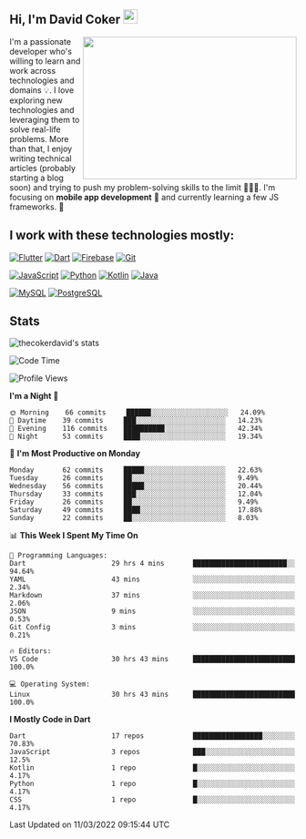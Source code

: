 ## Hi, I'm David Coker <img src="https://raw.githubusercontent.com/thecokerdavid/thecokerdavid/main/gifs/wave.gif" width="25px">
<img align="right" height="250" width="375" alt="" src="https://raw.githubusercontent.com/thecokerdavid/thecokerdavid/main/gifs/reminisce.gif" width="25px">

<p>I'm a passionate developer who's willing to learn and work across technologies and domains 💡. I love exploring new technologies and leveraging them to solve real-life problems. More than that, I enjoy writing technical articles (probably starting a blog soon) and trying to push my problem-solving skills to the limit  👨🏻‍💻. I'm focusing on <strong>mobile app development</strong> 📱 and currently learning a few JS frameworks. 🤪</p>

## I work with these technologies mostly:

[![Flutter](https://img.shields.io/badge/-Flutter-blue?style=for-the-badge&logo=flutter&logoColor=ffffff)](https://www.flutter.dev/)
[![Dart](https://img.shields.io/badge/-Dart-ffffff?style=for-the-badge&logo=dart&logoColor=blue)](https://www.dart.dev/)
[![Firebase](https://img.shields.io/badge/-Firebase-%23FBB741?style=for-the-badge&logo=firebase&logoColor=FBB741&labelColor=%23ffffff&color=%23FBB741)](https://www.firebase.google.com/)
[![Git](https://img.shields.io/badge/-Git-EB5C38?style=for-the-badge&logo=git&logoColor=%23ffffff)](https://git-scm.com/)

[![JavaScript](https://img.shields.io/badge/-JavaScript-F7DF1E?style=for-the-badge&logo=javascript&logoColor=000000&labelColor=F7DF1E&color=F7DF1E)](https://www.javascript.com/)
[![Python](https://img.shields.io/badge/-Python-yellow?style=for-the-badge&logo=python&logoColor=yellow&labelColor=blue&color=blue)](https://www.python.org/)
[![Kotlin](https://img.shields.io/badge/-Kotlin-7F52FF?style=for-the-badge&logo=Kotlin&logoColor=ffffff)](https://www.kotlinlang.com/)
[![Java](https://img.shields.io/badge/-Java-007396?style=for-the-badge&logo=Java&logoColor=ffffff)](https://www.java.com/)

[![MySQL](https://img.shields.io/badge/-MySQL-4479A1?style=for-the-badge&logo=MySQL&logoColor=ffffff)](https://www.mysql.com/)
[![PostgreSQL](https://img.shields.io/badge/-PostgreSQL-808080?style=for-the-badge&logo=PostgreSQL&logoColor=ffffff)](https://www.postgresql.org/)

## Stats

<p><img src="https://github-readme-stats.vercel.app/api?username=thecokerdavid&show_icons=true&hide_border=true&border_radius=10&theme=onedark" alt="thecokerdavid's stats" /></p>

<!--START_SECTION:waka-->
![Code Time](http://img.shields.io/badge/Code%20Time-130%20hrs%2058%20mins-blue)

![Profile Views](http://img.shields.io/badge/Profile%20Views-7-blue)

**I'm a Night 🦉** 

```text
🌞 Morning    66 commits     ██████░░░░░░░░░░░░░░░░░░░   24.09% 
🌆 Daytime    39 commits     ███░░░░░░░░░░░░░░░░░░░░░░   14.23% 
🌃 Evening    116 commits    ██████████░░░░░░░░░░░░░░░   42.34% 
🌙 Night      53 commits     ████░░░░░░░░░░░░░░░░░░░░░   19.34%

```
📅 **I'm Most Productive on Monday** 

```text
Monday       62 commits     █████░░░░░░░░░░░░░░░░░░░░   22.63% 
Tuesday      26 commits     ██░░░░░░░░░░░░░░░░░░░░░░░   9.49% 
Wednesday    56 commits     █████░░░░░░░░░░░░░░░░░░░░   20.44% 
Thursday     33 commits     ███░░░░░░░░░░░░░░░░░░░░░░   12.04% 
Friday       26 commits     ██░░░░░░░░░░░░░░░░░░░░░░░   9.49% 
Saturday     49 commits     ████░░░░░░░░░░░░░░░░░░░░░   17.88% 
Sunday       22 commits     ██░░░░░░░░░░░░░░░░░░░░░░░   8.03%

```


📊 **This Week I Spent My Time On** 

```text
💬 Programming Languages: 
Dart                     29 hrs 4 mins       ███████████████████████░░   94.64% 
YAML                     43 mins             ░░░░░░░░░░░░░░░░░░░░░░░░░   2.34% 
Markdown                 37 mins             ░░░░░░░░░░░░░░░░░░░░░░░░░   2.06% 
JSON                     9 mins              ░░░░░░░░░░░░░░░░░░░░░░░░░   0.53% 
Git Config               3 mins              ░░░░░░░░░░░░░░░░░░░░░░░░░   0.21%

🔥 Editors: 
VS Code                  30 hrs 43 mins      █████████████████████████   100.0%

💻 Operating System: 
Linux                    30 hrs 43 mins      █████████████████████████   100.0%

```

**I Mostly Code in Dart** 

```text
Dart                     17 repos            █████████████████░░░░░░░░   70.83% 
JavaScript               3 repos             ███░░░░░░░░░░░░░░░░░░░░░░   12.5% 
Kotlin                   1 repo              █░░░░░░░░░░░░░░░░░░░░░░░░   4.17% 
Python                   1 repo              █░░░░░░░░░░░░░░░░░░░░░░░░   4.17% 
CSS                      1 repo              █░░░░░░░░░░░░░░░░░░░░░░░░   4.17%

```



 Last Updated on 11/03/2022 09:15:44 UTC
<!--END_SECTION:waka-->

<!-- ### Hi there 👋

<img align="center" src="/github-metrics.svg" alt="David Coker's Stats"> -->

<!-- ![David Coker's Most used languages](https://github-readme-stats.vercel.app/api/top-langs?username=thecokerdavid&layout=compact&show_icons=true&count_private=true&theme=gotham) -->
